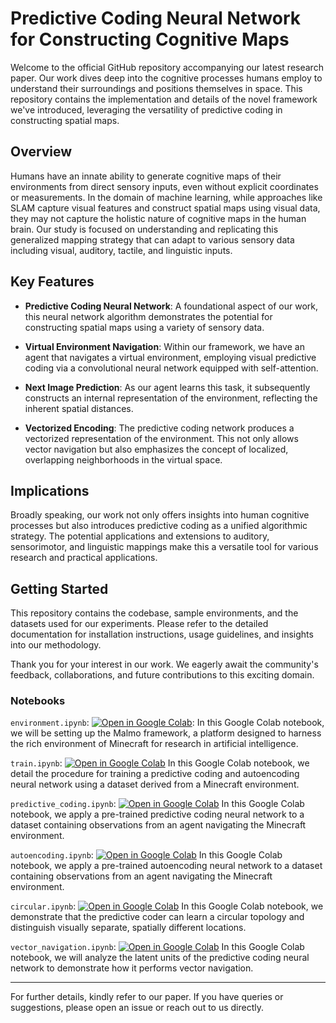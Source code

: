 # Predictive Coding Neural Network for Constructing Cognitive Maps

Welcome to the official GitHub repository accompanying our latest research paper. Our work dives deep into the cognitive processes humans employ to understand their surroundings and positions themselves in space. This repository contains the implementation and details of the novel framework we've introduced, leveraging the versatility of predictive coding in constructing spatial maps.

## Overview

Humans have an innate ability to generate cognitive maps of their environments from direct sensory inputs, even without explicit coordinates or measurements. In the domain of machine learning, while approaches like SLAM capture visual features and construct spatial maps using visual data, they may not capture the holistic nature of cognitive maps in the human brain. Our study is focused on understanding and replicating this generalized mapping strategy that can adapt to various sensory data including visual, auditory, tactile, and linguistic inputs.

## Key Features

- **Predictive Coding Neural Network**: A foundational aspect of our work, this neural network algorithm demonstrates the potential for constructing spatial maps using a variety of sensory data.
  
- **Virtual Environment Navigation**: Within our framework, we have an agent that navigates a virtual environment, employing visual predictive coding via a convolutional neural network equipped with self-attention.

- **Next Image Prediction**: As our agent learns this task, it subsequently constructs an internal representation of the environment, reflecting the inherent spatial distances.

- **Vectorized Encoding**: The predictive coding network produces a vectorized representation of the environment. This not only allows vector navigation but also emphasizes the concept of localized, overlapping neighborhoods in the virtual space.

## Implications

Broadly speaking, our work not only offers insights into human cognitive processes but also introduces predictive coding as a unified algorithmic strategy. The potential applications and extensions to auditory, sensorimotor, and linguistic mappings make this a versatile tool for various research and practical applications.

## Getting Started

This repository contains the codebase, sample environments, and the datasets used for our experiments. Please refer to the detailed documentation for installation instructions, usage guidelines, and insights into our methodology.

Thank you for your interest in our work. We eagerly await the community's feedback, collaborations, and future contributions to this exciting domain.

### Notebooks
`environment.ipynb`: [![Open in Google Colab](https://colab.research.google.com/assets/colab-badge.svg)](https://colab.research.google.com/github/jgornet/predictive-coding-recovers-maps/blob/main/notebooks/environment.ipynb): 
In this Google Colab notebook, we will be setting up the Malmo framework, a platform designed to harness the rich environment of Minecraft for research in artificial intelligence.

`train.ipynb`: [![Open in Google Colab](https://colab.research.google.com/assets/colab-badge.svg)](https://colab.research.google.com/github/jgornet/predictive-coding-recovers-maps/blob/main/notebooks/train.ipynb)
In this Google Colab notebook, we detail the procedure for training a predictive coding and autoencoding neural network using a dataset derived from a Minecraft environment.

`predictive_coding.ipynb`: [![Open in Google Colab](https://colab.research.google.com/assets/colab-badge.svg)](https://colab.research.google.com/github/jgornet/predictive-coding-recovers-maps/blob/main/notebooks/predictive_coding.ipynb)
In this Google Colab notebook, we apply a pre-trained predictive coding neural network to a dataset containing observations from an agent navigating the Minecraft environment.

`autoencoding.ipynb`: [![Open in Google Colab](https://colab.research.google.com/assets/colab-badge.svg)](https://colab.research.google.com/github/jgornet/predictive-coding-recovers-maps/blob/main/notebooks/autoencoding.ipynb)
In this Google Colab notebook, we apply a pre-trained autoencoding neural network to a dataset containing observations from an agent navigating the Minecraft environment.

`circular.ipynb`: [![Open in Google Colab](https://colab.research.google.com/assets/colab-badge.svg)](https://colab.research.google.com/github/jgornet/predictive-coding-recovers-maps/blob/main/notebooks/circular.ipynb)
In this Google Colab notebook, we demonstrate that the predictive coder can learn a circular topology and distinguish visually separate, spatially different locations.

`vector_navigation.ipynb`: [![Open in Google Colab](https://colab.research.google.com/assets/colab-badge.svg)](https://colab.research.google.com/github/jgornet/predictive-coding-recovers-maps/blob/main/notebooks/vector_navigation.ipynb)
In this Google Colab notebook, we will analyze the latent units of the predictive coding neural network to demonstrate how it performs vector navigation.

---

For further details, kindly refer to our paper. If you have queries or suggestions, please open an issue or reach out to us directly.